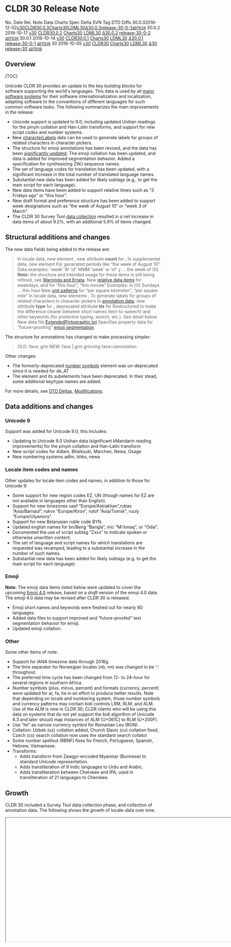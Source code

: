 # CLDR 30 Release Note

No. Date Rel. Note Data Charts Spec Delta SVN Tag DTD Diffs
30.0.32016-12-02[v30](cldr-30.md)[CLDR30.0.3](http://unicode.org/Public/cldr/30.0.3/)[Charts30](http://www.unicode.org/cldr/charts/30/)[LDML30](http://www.unicode.org/reports/tr35/tr35-45/tr35.html)[Δ30.0.3](http://unicode.org/cldr/trac/query?status=closed&status=reviewing&revw=!&milestone=30.0.3&group=component&max=999&col=id&col=summary&order=priority)[release-30-0-3](http://unicode.org/cldr/trac/browser/tags/release-30-0-3)[`ΔDTD30`](http://unicode.org/cldr/trac/changeset?reponame=&new=HEAD@tags/release-30/common/dtd&old=HEAD@tags/release-29/common/dtd)
30.0.2 2016-10-17 [v30](cldr-30.md)
[CLDR30.0.2](http://unicode.org/Public/cldr/30.0.2/)
[Charts30](http://www.unicode.org/cldr/charts/30/)
[LDML30](http://www.unicode.org/reports/tr35/tr35-45/tr35.html)
[Δ30.0.2](http://unicode.org/cldr/trac/query?status=closed&status=reviewing&revw=!&milestone=30.0.2&group=component&max=999&col=id&col=summary&order=priority)
[release-30-0-2](http://unicode.org/cldr/trac/browser/tags/release-30-0-2)
[`ΔDTD30`](http://unicode.org/cldr/trac/changeset?reponame=&new=HEAD@tags/release-30/common/dtd&old=HEAD@tags/release-29/common/dtd)
30.0.1 2016-10-14 [v30](cldr-30.md)
[CLDR30.0.1](http://unicode.org/Public/cldr/30.0.1/)
[Charts30](http://www.unicode.org/cldr/charts/30/)
[LDML30](http://www.unicode.org/reports/tr35/tr35-45/tr35.html)
[Δ30.0.1](http://unicode.org/cldr/trac/query?status=closed&status=reviewing&revw=!&milestone=30.0.1&group=component&max=999&col=id&col=summary&order=priority)
[release-30-0-1](http://unicode.org/cldr/trac/browser/tags/release-30-0-1)
[`ΔDTD30`](http://unicode.org/cldr/trac/changeset?reponame=&new=HEAD@tags/release-30/common/dtd&old=HEAD@tags/release-29/common/dtd)
30 2016-10-05 [v30](cldr-30.md) [CLDR30](http://unicode.org/Public/cldr/30/)
[Charts30](http://www.unicode.org/cldr/charts/30/)
[LDML30](http://www.unicode.org/reports/tr35/tr35-45/tr35.html)
[Δ30](http://unicode.org/cldr/trac/query?status=closed&status=reviewing&resolution=fixed&milestone=30&group=component&max=999&col=id&col=summary)
[release-30](http://unicode.org/cldr/trac/browser/tags/release-30)
[`ΔDTD30`](http://unicode.org/cldr/trac/changeset?reponame=&new=HEAD@tags/release-30/common/dtd&old=HEAD@tags/release-29/common/dtd)

## Overview

[TOC]

Unicode CLDR 30 provides an update to the key building blocks for software
supporting the world's languages. This data is used by all [major software
systems](http://cldr.unicode.org/index#TOC-Who-uses-CLDR-) for their software
internationalization and localization, adapting software to the conventions of
different languages for such common software tasks. The following summarizes the
main improvements in the release:

*   Unicode support is updated to 9.0, including updated Unihan readings for the
    pinyin collation and Han-Latin transforms, and support for new script codes
    and number systems.
*   New
    [characterLabels](http://www.unicode.org/cldr/charts/30/by_type/miscellaneous.linguistic_elements.html#Character_Label)
    data can be used to generate labels for groups of related characters in
    character pickers.
*   The structure for emoji annotations has been revised, and the data has been
    [significantly
    updated](http://www.unicode.org/cldr/charts/30/annotations/index.html). The
    emoji collation has been updated, and data is added for improved
    segmentation behavior. Added a specification for synthesizing ZWJ sequence
    names.
*   The set of language codes for translation has been updated, with a
    significant increase in the total number of translated language names.
*   Substantial new data has been added for likely subtags (e.g., to get the
    main script for each language).
*   New data items have been added to support relative times such as “3 Fridays
    ago” or “this hour”.
*   New draft format and preference structure has been added to support week
    designations such as “the week of August 10” or “week 3 of March”.
*   The CLDR 30 Survey Tool [data collection](cldr-30.md) resulted in a net
    increase in data items of about 9.2%, with an additional 5.9% of items
    changed.

## Structural additions and changes

The new data fields being added to the release are:

> In locale data,
> new element
> **[<relativePeriod>](http://www.unicode.org/reports/tr35/tr35-45/tr35-dates.html#Calendar_Fields)**,
> new attribute **count** for
> **<dateFormatItem>**;
> In supplemental data,
> new element
> **[<weekOfPreference>](http://www.unicode.org/reports/tr35/tr35-45/tr35-dates.html#Week_Data)**
> For generated periods like “the week of August 10”. Data examples:
> <availableFormats>
> <dateFormatItem id="MMMMW" count=...>'week' W 'of' MMM</dateFormatItem>
> <dateFormatItem id="yw" count=...>'week' w 'of' y</dateFormatItem>
> ...
> <field type="week">
> <relativePeriod>the week of {0}</relativePeriod>
> **Note:** the structure and intended usage for these items is still being
> refined, see [Warnings and Errata](cldr-30.md). New [relative data
> items](http://www.unicode.org/reports/tr35/tr35-45/tr35-dates.html#Calendar_Fields)
> for weekdays,
> and for “this hour”, “this minute” Examples:
> <field type="sun">
> <relativeTime type="future">
> <relativeTimePattern count=...>in {0} Sundays</relativeTimePattern>
> ...
> <field type="hour">
> <relative type="0">this hour</relative> New [unit
> patterns](http://www.unicode.org/reports/tr35/tr35-45/tr35-general.html#perUnitPatterns)
> for
> “per square kilometer”, “per square mile” In locale data, new elements
> **[<characterLabel>](http://www.unicode.org/reports/tr35/tr35-45/tr35-general.html#Character_Labels)**,
> **[<characterLabelPatterns>](http://www.unicode.org/reports/tr35/tr35-45/tr35-general.html#Character_Labels)**
> To generate labels for groups of related characters in character pickers In
> [annotation
> data](http://www.unicode.org/reports/tr35/tr35-45/tr35-general.html#Annotations),
> new attribute **type** for **<annotation>,**
> deprecated attribute **tts** for **<annotation>** Restructured to make the
> difference clearer between short names (text-to-speech) and other keywords
> (for predictive typing, search, etc.). See detail below. New data file
> [ExtendedPictographic.txt](http://unicode.org/cldr/trac/browser/tags/release-30-0-2/common/properties/ExtendedPictographic.txt)
> Specifies property data for “future-proofing” [emoji
> segmentation](http://www.unicode.org/reports/tr35/#Extended_Pictographic).

The structure for annotations has changed to make processing simpler:

> OLD: <annotation cp='\[😀\]' tts='grinning face'>face; grin</annotation> NEW:
> <annotation cp="😀">face | grin</annotation>
> <annotation cp="😀" type="tts">grinning face</annotation

Other changes:

*   The formerly-deprecated [number
    symbols](http://www.unicode.org/reports/tr35/tr35-45/tr35-numbers.html#Number_Symbols)
    <currencyGroup> element was un-deprecated since it is needed for de_AT
*   The <transformNames> element and its subelements have been deprecated. In
    their stead, some additional key/type names are added.

For more details, see [DTD
Deltas](http://www.unicode.org/cldr/charts/30/supplemental/dtd_deltas.html),
[Modifications](http://www.unicode.org/reports/tr35/tr35-45/tr35.html#Modifications).

## Data additions and changes

### **Unicode 9**

Support was added for Unicode 9.0; this includes:

*   Updating to Unicode 9.0 Unihan data (significant kMandarin reading
    improvements) for the pinyin collation and Han-Latin transform
*   New script codes for Adlam, Bhaiksuki, Marchen, Newa, Osage
*   New numbering systems adlm, bhks, newa

### **Locale item codes and names**

Other updates for locale item codes and names, in addition to those for Unicode
9:

*   Some support for new region codes EZ, UN (though names for EZ are not
    available in languages other than English).
*   Support for new timezones uasf “Europe/Astrakhan”,rubax “Asia/Barnaul”,
    rukvx “Europe/Kirov”, rutof “Asia/Tomsk”, ruuly “Europe/Ulyanovs”.
*   Support for new Belarusian ruble code BYN.
*   Updated english names for bn/Beng “Bangla”, mic “Mi'kmaq”, or “Odia”.
*   Documented the use of script subtag “Zxxx” to indicate spoken or otherwise
    unwritten content.
*   The set of language and script names for which translations are requested
    was revamped, leading to a substantial increase in the number of such names.
*   Substantial new data has been added for likely subtags (e.g. to get the main
    script for each language).

### **Emoji**

**Note:** The emoji data items listed below were updated to cover the upcoming
[Emoji 4.0](http://www.unicode.org/reports/tr51/proposed.html) release, based on
a *draft* version of the emoji 4.0 data. The emoji 4.0 data may be revised after
CLDR 30 is released.

*   Emoji short names and keywords were fleshed out for nearly 80 languages.
*   Added data files to support improved and “future-proofed” text segmentation
    behavior for emoji.
*   Updated emoji collation.

### **Other**

Some other items of note:

*   Support for IANA timezone data through 2016g.
*   The time separator for Norwegian locales (nb, nn) was changed to be ‘:’
    throughout.
*   The preferred time cycle has been changed from 12- to 24-hour for several
    regions in southern Africa.
*   Number symbols (plus, minus, percent) and formats (currency, percent) were
    updated for ar, fa, he in an effort to produce better results. Note that
    depending on locale and numbering system, those number symbols and currency
    patterns may contain bidi controls LRM, RLM, and ALM. Use of the ALM is new
    in CLDR 30; CLDR clients who will be using this data on systems that do not
    yet support the bidi algorithm of Unicode 6.3 and later should map instances
    of ALM (U+061C) to RLM (U+200F).
*   Use “lei” as narrow currency symbol for Romanian Leu (RON).
*   Collation: Uzbek (uz) collation added, Church Slavic (cu) collation fixed,
    Czech (cs) search collation now uses the standard search collator.
*   Some number spellout (RBNF) fixes for French, Portuguese, Spanish, Hebrew,
    Vietnamese.
*   Transforms:
    *   Adds transform from Zawgyi-encoded Myanmar (Burmese) to standard Unicode
        representation.
    *   Adds transliteration of 9 Indic languages to Urdu and Arabic.
    *   Adds transliteration between Cherokee and IPA, used in transliteration
        of 21 languages to Cherokee.

## Growth

CLDR 30 included a Survey Tool data collection phase, and collection of
annotation data. The following shows the growth of locale-data over time.

<iframe src="javascript:void(0);" width="800" height="400" allow="fullscreen"
/>document.getElementById('form343939591').submit();

This graph does not include data outside of the main and annotations
directories, such as sorting order, transliterations, validity data, and so
forth. The following gives the total overview of the change in data items in
CLDR.

> added items 9.32% deleted items\* 0.12% changed items 5.90% *total items*
> 818,314

The measurement of the number of items is reflects the different ways that the
information is represented. A single data field (element or attribute value) may
result in multiple data items. For example, plural rules may be shared by
multiple languages, and a single data field contains all the languages to which
those rules apply. Sometimes a changed item appears as a deletion+addition, and
sequences of items (such as sort order) are not counted as different even if the
order changes. For more details, see the [Delta
Data](http://www.unicode.org/cldr/charts/30/delta/index.html) charts.

## JSON data

The JSON data has been enhanced to include dayPeriod data.
\[#[9029](http://unicode.org/cldr/trac/ticket/9029)\]

## Survey Tool

*   The Survey Tool is now hosted on Microsoft Azure.
*   The Survey Tool now shows a link to where inherited data is aliased from.
    \[#[9489](http://unicode.org/cldr/trac/ticket/9489)\].
*   Voting resolution has been changed within organizations so that the latest
    vote wins.
*   Added 8-vote requirement to et, fa, en_GB, en_AU.

## Specification changes

*   Documented the use of script subtag “Zxxx” to indicate spoken or otherwise
    unwritten content.
*   Documented the Unicode locale extension key "em" to control emoji
    presentation.
*   Described the DTD annotations used in CLDR.
*   Noted that number patterns may contain bidi controls.
*   Described how to handle fractional seconds S when matching skeletons and
    adjusting corresponding patterns.
*   Added a specification for synthesizing emoji ZWJ sequence names.

For details, see
[Modifications](http://www.unicode.org/reports/tr35/tr35-45/tr35.html#Modifications).

## Migration

Users of the annotation data need to move to the new structure, described above.

There are changes to the bidirectional control characters in number symbols and
number patterns for number systems 'arab' and 'arabext', and for number system
'latn' in some locales. These include use of the ALM (Arabic Letter Mark)
character, which was new in Unicode 6.3.

## Known Issues

### “Week of” structure

The structure and intended usage for the “week x of y” patterns is still being
refined and may change. This applies especially to dateFormatItems such as the
following:

<dateFormatItem id="MMMMW" count=...>'week' W 'of' MMM</dateFormatItem>
<dateFormatItem id="yw" count=...>'week' w 'of' y</dateFormatItem>

Areas of discussion include the use of the count attribute and the use of
ordinal vs. cardinal numbers.

### Emoji data

The emoji-related data in CLDR 30 is based on a draft version of emoji 4.0 data,
which may change before it is finalized.

### Emoji annotation short names

The process described in LDML 30 for synthesizing short names of emoji sequences
may be updated; if so, details will be provided here.

### Chinese stroke collation

Chinese stroke collation is missing entries for several basic characters. CLDR
32 reverts the stroke collation data to the CLDR 29 version; a complete fix for
the underlying problem is targeted for CLDR 33. See
#[10497](http://unicode.org/cldr/trac/ticket/10497),
#[10642](http://unicode.org/cldr/trac/ticket/10642).

### Other data errors

*   In locale “eu”, dayPeriod names need review and may be updated.
    \[#[9820](http://unicode.org/cldr/trac/ticket/9820)\]

### Errors fixed in Maintenance Releases

Several errors in CLDR 30 were fixed in the CLDR 30.0.1 and CLDR 30.0.2
Maintenance Releases, see below.

## ==CLDR 30.0.1 Maintenance Release==

Unicode CLDR 30.0.1 is a maintenance release that is intended to fix some
specific problems that were found shortly after CLDR 30 was published. If you
have already downloaded version 30 and are not impacted by any of the specific
issues mentioned below, then there is no specific need to upgrade from 30 to
30.0.1.

*   In locale “my”, the name for region “MM” incorrectly appends a parenthesized
    English name.
*   In locale “en_AU”, incorrect format for dateFormatItem with skeleton yMMMEd.
*   Some errors in the root grapheme and line break rules for Regional
    Indicators.
*   Several other fixes; for details on all of the fixes see
    [Δ30.0.1](http://unicode.org/cldr/trac/query?status=closed&status=reviewing&resolution=fixed&milestone=30.0.1&group=component&max=999&col=id&col=summary)

## ==CLDR 30.0.2 Maintenance Release==

Unicode CLDR 30.0.2 fixes one more problem with currency formats for Arabic that
was discovered after CLDR 30.0.1 was published; for details see
[Δ30.02](http://unicode.org/cldr/trac/query?status=closed&status=reviewing&resolution=fixed&milestone=30.0.2&group=component&max=999&col=id&col=summary)

## ==CLDR 30.0.3 Maintenance Release==

Unicode CLDR 30.0.3 addresses the following:

*   #[9924](http://unicode.org/cldr/trac/ticket/9924), incorrect data for number
    of Cantonese speakers in China
*   #[9925](http://unicode.org/cldr/trac/ticket/9925), Hani_Latn transform was
    not updated with Unihan 9.0 kMandarin readings

## Acknowledgments

Many people have made significant contributions to CLDR and LDML; see the
[Acknowledgments](../acknowledgments.md) page for a full listing.

## Key

*   The Release Note contains a general description of the contents of the
    release, and any relevant notes about the release.
*   The Data link points to a set of zip files containing the contents of the
    release (the files are complete in themselves, and do not require files from
    earlier releases -- for the structure of the zip file, see [Repository
    Organization](http://cldr.unicode.org/index/downloads#Repository_Organization)).
*   The Spec is the version of [UTS #35:
    LDML](http://www.unicode.org/reports/tr35/) that corresponds to the release.
*   The Delta document points to a list of all the bug fixes and features in the
    release, which be used to get the precise corresponding file changes using
    [BugDiffs](http://unicode.org/cgi-bin/bugdiffs.pl).
*   The SVN Tag can be used to get the files via [Repository
    Access](http://cldr.unicode.org/index/downloads#latest_draft_version).
*   *For more details see [CLDR Releases (Downloads)](index.md).*

---

The Unicode [Terms of Use](http://unicode.org/copyright.html) apply to CLDR
data; in particular, see [Exhibit
1](http://unicode.org/copyright.html#Exhibit1).

For web pages with different views of CLDR data, see
<http://cldr.unicode.org/index/charts>.
